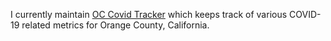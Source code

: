 I currently maintain [OC Covid Tracker](https://occovidtracker.shinyapps.io/oc_covid_dashboard/) which keeps track of various COVID-19 related metrics for Orange County, California.
